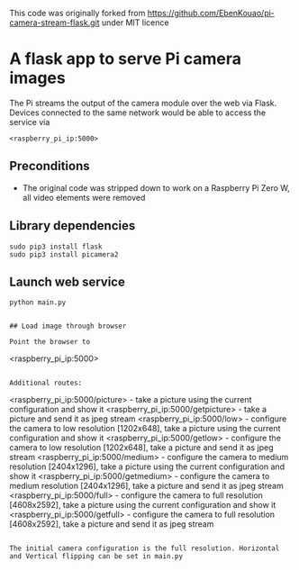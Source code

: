 This code was originally forked from https://github.com/EbenKouao/pi-camera-stream-flask.git under MIT licence

# A flask app to serve Pi camera images
The Pi streams the output of the camera module over the web via Flask. Devices connected to the same network would be able to access the service via

```
<raspberry_pi_ip:5000>
```

## Preconditions

* The original code was stripped down to work on a Raspberry Pi Zero W, all video elements were removed

## Library dependencies

```
sudo pip3 install flask
sudo pip3 install picamera2

```
## Launch web service
```python main.py```
```

## Load image through browser

Point the browser to 

```
<raspberry_pi_ip:5000>
```

Additional routes: 

```
<raspberry_pi_ip:5000/picture>    - take a picture using the current configuration and show it
<raspberry_pi_ip:5000/getpicture> - take a picture and send it as jpeg stream
<raspberry_pi_ip:5000/low>        - configure the camera to low resolution [1202x648], take a picture using the current configuration and show it
<raspberry_pi_ip:5000/getlow>     - configure the camera to low resolution [1202x648], take a picture and send it as jpeg stream
<raspberry_pi_ip:5000/medium>     - configure the camera to medium resolution [2404x1296], take a picture using the current configuration and show it
<raspberry_pi_ip:5000/getmedium>  - configure the camera to medium resolution [2404x1296], take a picture and send it as jpeg stream
<raspberry_pi_ip:5000/full>       - configure the camera to full resolution [4608x2592], take a picture using the current configuration and show it
<raspberry_pi_ip:5000/getfull>    - configure the camera to full resolution [4608x2592], take a picture and send it as jpeg stream

```

The initial camera configuration is the full resolution. Horizontal and Vertical flipping can be set in main.py 





